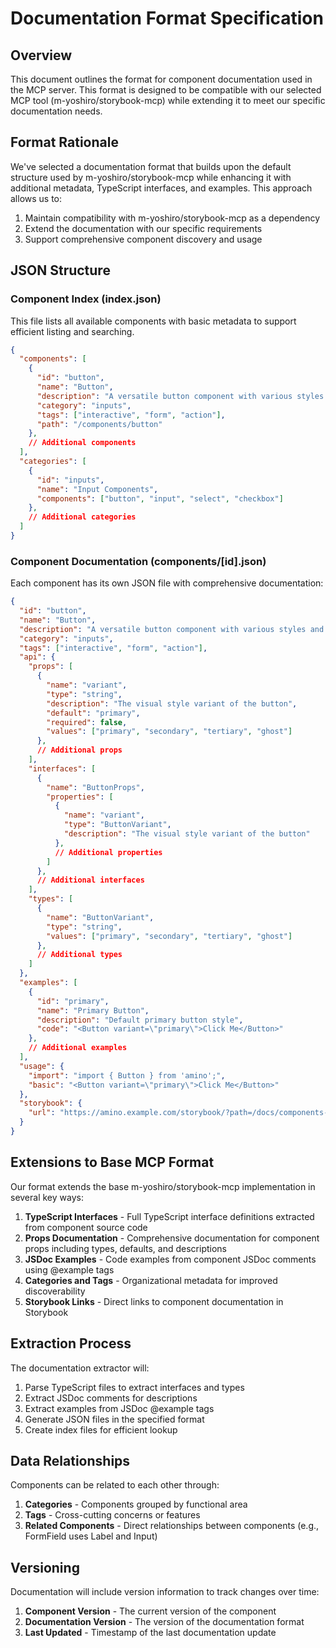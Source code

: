 # Documentation Format Specification

## Overview

This document outlines the format for component documentation used in the MCP server. This format is designed to be compatible with our selected MCP tool (m-yoshiro/storybook-mcp) while extending it to meet our specific documentation needs.

## Format Rationale

We've selected a documentation format that builds upon the default structure used by m-yoshiro/storybook-mcp while enhancing it with additional metadata, TypeScript interfaces, and examples. This approach allows us to:

1. Maintain compatibility with m-yoshiro/storybook-mcp as a dependency
2. Extend the documentation with our specific requirements
3. Support comprehensive component discovery and usage

## JSON Structure

### Component Index (index.json)

This file lists all available components with basic metadata to support efficient listing and searching.

```json
{
  "components": [
    {
      "id": "button",
      "name": "Button",
      "description": "A versatile button component with various styles and states",
      "category": "inputs",
      "tags": ["interactive", "form", "action"],
      "path": "/components/button"
    },
    // Additional components
  ],
  "categories": [
    {
      "id": "inputs",
      "name": "Input Components",
      "components": ["button", "input", "select", "checkbox"]
    },
    // Additional categories
  ]
}
```

### Component Documentation (components/[id].json)

Each component has its own JSON file with comprehensive documentation:

```json
{
  "id": "button",
  "name": "Button",
  "description": "A versatile button component with various styles and states",
  "category": "inputs",
  "tags": ["interactive", "form", "action"],
  "api": {
    "props": [
      {
        "name": "variant",
        "type": "string",
        "description": "The visual style variant of the button",
        "default": "primary",
        "required": false,
        "values": ["primary", "secondary", "tertiary", "ghost"]
      },
      // Additional props
    ],
    "interfaces": [
      {
        "name": "ButtonProps",
        "properties": [
          {
            "name": "variant",
            "type": "ButtonVariant",
            "description": "The visual style variant of the button"
          },
          // Additional properties
        ]
      },
      // Additional interfaces
    ],
    "types": [
      {
        "name": "ButtonVariant",
        "type": "string",
        "values": ["primary", "secondary", "tertiary", "ghost"]
      },
      // Additional types
    ]
  },
  "examples": [
    {
      "id": "primary",
      "name": "Primary Button",
      "description": "Default primary button style",
      "code": "<Button variant=\"primary\">Click Me</Button>"
    },
    // Additional examples
  ],
  "usage": {
    "import": "import { Button } from 'amino';",
    "basic": "<Button variant=\"primary\">Click Me</Button>"
  },
  "storybook": {
    "url": "https://amino.example.com/storybook/?path=/docs/components-button--docs"
  }
}
```

## Extensions to Base MCP Format

Our format extends the base m-yoshiro/storybook-mcp implementation in several key ways:

1. **TypeScript Interfaces** - Full TypeScript interface definitions extracted from component source code
2. **Props Documentation** - Comprehensive documentation for component props including types, defaults, and descriptions
3. **JSDoc Examples** - Code examples from component JSDoc comments using @example tags
4. **Categories and Tags** - Organizational metadata for improved discoverability
5. **Storybook Links** - Direct links to component documentation in Storybook

## Extraction Process

The documentation extractor will:

1. Parse TypeScript files to extract interfaces and types
2. Extract JSDoc comments for descriptions
3. Extract examples from JSDoc @example tags
4. Generate JSON files in the specified format
5. Create index files for efficient lookup

## Data Relationships

Components can be related to each other through:

1. **Categories** - Components grouped by functional area
2. **Tags** - Cross-cutting concerns or features
3. **Related Components** - Direct relationships between components (e.g., FormField uses Label and Input)

## Versioning

Documentation will include version information to track changes over time:

1. **Component Version** - The current version of the component
2. **Documentation Version** - The version of the documentation format
3. **Last Updated** - Timestamp of the last documentation update